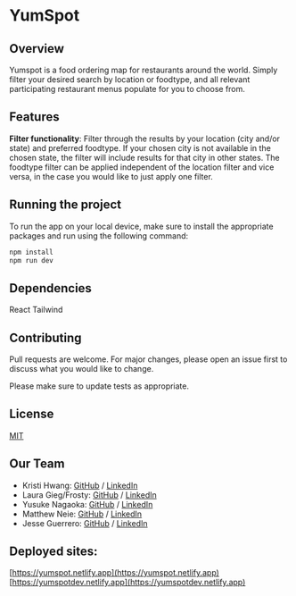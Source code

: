 # YumSpot

## Overview

Yumspot is a food ordering map for restaurants around the world. Simply filter your desired search by location or foodtype, and all relevant participating restaurant menus populate for you to choose from. 

## Features

**Filter functionality**: Filter through the results by your location (city and/or state) and preferred foodtype. If your chosen city is not available in the chosen state, the filter will include results for that city in other states. The foodtype filter can be applied independent of the location filter and vice versa, in the case you would like to just apply one filter.

## Running the project 

To run the app on your local device, make sure to install the appropriate packages and run using the following command:
```bash
npm install 
npm run dev
```
## Dependencies

React
Tailwind

## Contributing

Pull requests are welcome. For major changes, please open an issue first
to discuss what you would like to change.

Please make sure to update tests as appropriate.

## License

[MIT](https://choosealicense.com/licenses/mit/)

## Our Team

- Kristi Hwang: [GitHub](https://github.com/kristi-h) / [LinkedIn](https://linkedin.com/in/liaccountname)
- Laura Gieg/Frosty: [GitHub](https://github.com/frosty8104∂) / [LinkedIn](https://www.linkedin.com/in/laura-gieg-web-designer-developer/)
- Yusuke Nagaoka: [GitHub](https://github.com/yusuken1121) / [LinkedIn](https://www.linkedin.com/in/yusuke-nagaoka)
- Matthew Neie: [GitHub](https://github.com/MatthewNeie) / [LinkedIn](https://linkedin.com/in/matthew-neie)
- Jesse Guerrero: [GitHub](https://github.com/arositen) / [LinkedIn](https://www.linkedin.com/in/jesse-guerrero-38628613b/)

## Deployed sites:

[https://yumspot.netlify.app](https://yumspot.netlify.app)  
[https://yumspotdev.netlify.app](https://yumspotdev.netlify.app)
